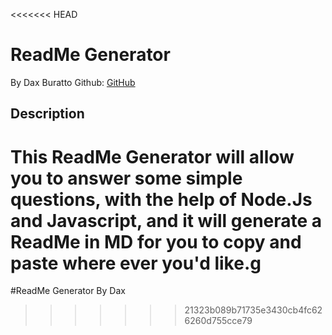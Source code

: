 <<<<<<< HEAD
# ReadMe Generator

By Dax Buratto
Github: [GitHub](http://github.com/daxburatto)

## Description

This ReadMe Generator will allow you to answer some simple questions, with the help of Node.Js and Javascript, and it will generate a ReadMe in MD for you to copy and paste where ever you'd like.g
=======
#ReadMe Generator
By Dax

    
>>>>>>> 21323b089b71735e3430cb4fc626260d755cce79
